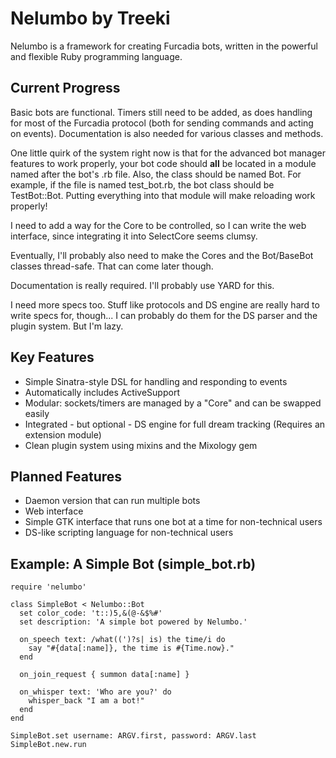 Nelumbo by Treeki
=================

Nelumbo is a framework for creating Furcadia bots, written in the powerful and
flexible Ruby programming language.

## Current Progress
Basic bots are functional. Timers still need to be added, as does handling for
most of the Furcadia protocol (both for sending commands and acting on events).
Documentation is also needed for various classes and methods.

One little quirk of the system right now is that for the advanced bot manager
features to work properly, your bot code should **all** be located in a module
named after the bot's .rb file. Also, the class should be named Bot.
For example, if the file is named test\_bot.rb, the bot class should be
TestBot::Bot. Putting everything into that module will make reloading work
properly!

I need to add a way for the Core to be controlled, so I can write the
web interface, since integrating it into SelectCore seems clumsy.

Eventually, I'll probably also need to make the Cores and the Bot/BaseBot
classes thread-safe. That can come later though.

Documentation is really required. I'll probably use YARD for this.

I need more specs too. Stuff like protocols and DS engine are really hard to
write specs for, though... I can probably do them for the DS parser and the
plugin system. But I'm lazy.

## Key Features
- Simple Sinatra-style DSL for handling and responding to events
- Automatically includes ActiveSupport
- Modular: sockets/timers are managed by a "Core" and can be swapped easily
- Integrated - but optional - DS engine for full dream tracking (Requires
  an extension module)
- Clean plugin system using mixins and the Mixology gem

## Planned Features
- Daemon version that can run multiple bots
- Web interface
- Simple GTK interface that runs one bot at a time for non-technical users
- DS-like scripting language for non-technical users

## Example: A Simple Bot (simple\_bot.rb)
    require 'nelumbo'

    class SimpleBot < Nelumbo::Bot
      set color_code: 't::)5,&(@-&$%#'
      set description: 'A simple bot powered by Nelumbo.'

      on_speech text: /what((')?s| is) the time/i do
        say "#{data[:name]}, the time is #{Time.now}."
      end

      on_join_request { summon data[:name] }

      on_whisper text: 'Who are you?' do
        whisper_back "I am a bot!"
      end
    end

    SimpleBot.set username: ARGV.first, password: ARGV.last
    SimpleBot.new.run

